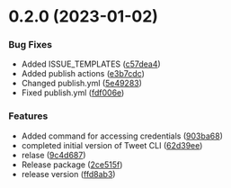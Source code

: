 # 0.2.0 (2023-01-02)


### Bug Fixes

* Added ISSUE_TEMPLATES ([c57dea4](https://github.com/nanthakumaran-s/Tweet-CLI/commit/c57dea4f07c2f03e42f546e34001be64f8a142b6))
* Added publish actions ([e3b7cdc](https://github.com/nanthakumaran-s/Tweet-CLI/commit/e3b7cdcef66c3e0295f06777bc1b28549eb60700))
* Changed publish.yml ([5e49283](https://github.com/nanthakumaran-s/Tweet-CLI/commit/5e49283e2c3665a3b4917c4917b4249eda647d61))
* Fixed publish.yml ([fdf006e](https://github.com/nanthakumaran-s/Tweet-CLI/commit/fdf006e0f3190d07521e37fd5d4eb9ba53a9d015))


### Features

* Added command for accessing credentials ([903ba68](https://github.com/nanthakumaran-s/Tweet-CLI/commit/903ba6889266be21dc3be3128bbff3f7c17b77b4))
* completed initial version of Tweet CLI ([62d39ee](https://github.com/nanthakumaran-s/Tweet-CLI/commit/62d39eecb00d29e1eef0397b80a410bf13dce6be))
* relase ([9c4d687](https://github.com/nanthakumaran-s/Tweet-CLI/commit/9c4d687e0d989dacc96a6b2fd3bccf7805b1f6fb))
* Release package ([2ce515f](https://github.com/nanthakumaran-s/Tweet-CLI/commit/2ce515f3a45433a446b7efc7cd33a6936e6a29c9))
* release version ([ffd8ab3](https://github.com/nanthakumaran-s/Tweet-CLI/commit/ffd8ab329ca1883be8647f3f6eb1fefe67aac4b9))



